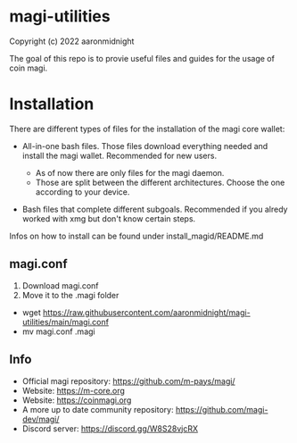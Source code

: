 # magi-utilities
Copyright (c) 2022 aaronmidnight

The goal of this repo is to provie useful files and guides for the usage of coin magi. 

# Installation
There are different types of files for the installation of the magi core wallet:

  * All-in-one bash files. Those files download everything needed and install the magi wallet. Recommended for new users. 
    - As of now there are only files for the magi daemon.  
    - Those are split between the different architectures. Choose the one according to your device. 
  
  * Bash files that complete different subgoals. Recommended if you alredy worked with xmg but don't know certain steps. 

Infos on how to install can be found under install_magid/README.md

magi.conf
-----
1) Download magi.conf
2) Move it to the .magi folder
- wget https://raw.githubusercontent.com/aaronmidnight/magi-utilities/main/magi.conf
- mv magi.conf .magi

Info
-----
- Official magi repository: https://github.com/m-pays/magi/
- Website: https://m-core.org
- Website: https://coinmagi.org
- A more up to date community repository: https://github.com/magi-dev/magi/
- Discord server: https://discord.gg/W8S28vjcRX
